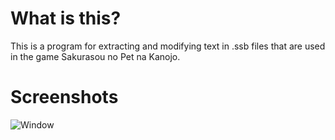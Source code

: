 # What is this?

This is a program for extracting and modifying text in .ssb files that are used in the game Sakurasou no Pet na Kanojo.

# Screenshots
![Window](https://i.imgur.com/PAWna5t.png)